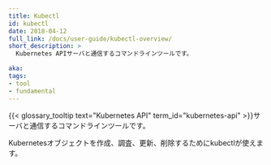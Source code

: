 ```yaml
---
title: Kubectl
id: kubectl
date: 2018-04-12
full_link: /docs/user-guide/kubectl-overview/
short_description: >
  Kubernetes APIサーバと通信するコマンドラインツールです。

aka: 
tags:
- tool
- fundamental
---
```

 {{< glossary_tooltip text="Kubernetes API" term_id="kubernetes-api" >}}サーバと通信するコマンドラインツールです。

<!--more--> 

Kubernetesオブジェクトを作成、調査、更新、削除するためにkubectlが使えます。

